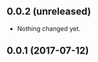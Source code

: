 0.0.2 (unreleased)
------------------

- Nothing changed yet.


0.0.1 (2017-07-12)
------------------